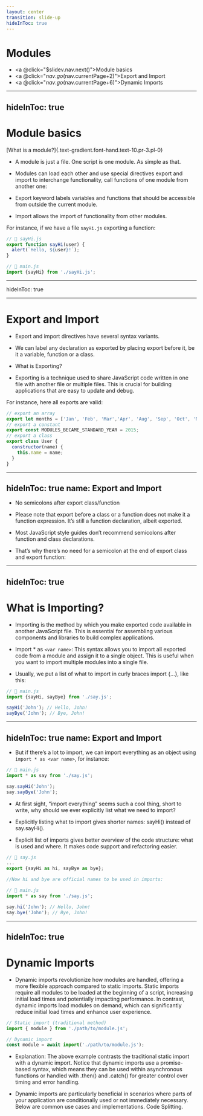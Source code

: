 ```yaml
---
layout: center
transition: slide-up
hideInToc: true
---
```


# Modules

<div mt-2 />

- <a @click="$slidev.nav.next()">Module basics</a>
- <a @click="$nav.go($nav.currentPage+2)">Export and Import</a>
- <a @click="$nav.go($nav.currentPage+6)">Dynamic Imports</a>
  
---
hideInToc: true
---

# Module basics



[What is a module?]{.text-gradient.font-hand.text-10.pr-3.pl-0}

- A module is just a file. One script is one module. As simple as that.

- Modules can load each other and use special directives export and import to interchange functionality, call functions of one module from another one:

- Export keyword labels variables and functions that should be accessible from outside the current module.
- Import allows the import of functionality from other modules.

For instance, if we have a file `sayHi.js` exporting a function:

<div flex="~ row" gap-10>

```js
// 📁 sayHi.js
export function sayHi(user) {
  alert(`Hello, ${user}!`);
}
```

```js
// 📁 main.js
import {sayHi} from './sayHi.js';
```

</div>


---
hideInToc: true

---

# Export and Import

- Export and import directives have several syntax variants.

- We can label any declaration as exported by placing export before it, be it a variable, function or a class.

- What is Exporting?

- Exporting is a technique used to share JavaScript code written in one file with another file or multiple files. This is crucial for building applications that are easy to update and debug.

For instance, here all exports are valid:

```js
// export an array
export let months = ['Jan', 'Feb', 'Mar','Apr', 'Aug', 'Sep', 'Oct', 'Nov', 'Dec'];
// export a constant
export const MODULES_BECAME_STANDARD_YEAR = 2015;
// export a class
export class User {
  constructor(name) {
    this.name = name;
  }
}
```

---
hideInToc: true
name: Export and Import
---


- No semicolons after export class/function

- Please note that export before a class or a function does not make it a function expression. It’s still a function declaration, albeit exported.

- Most JavaScript style guides don’t recommend semicolons after function and class declarations.

- That’s why there’s no need for a semicolon at the end of export class and export function:

---
hideInToc: true
---

#  What is Importing?

- Importing is the method by which you make exported code available in another JavaScript file. This is essential for assembling various components and libraries to build complex applications.

- Import * as `<var name>`: This syntax allows you to import all exported code from a module and assign it to a single object. This is useful when you want to import multiple modules into a single file.

- Usually, we put a list of what to import in curly braces import {...}, like this:

```js
// 📁 main.js
import {sayHi, sayBye} from './say.js';

sayHi('John'); // Hello, John!
sayBye('John'); // Bye, John!
```

---
hideInToc: true
name: Export and Import
---

- But if there’s a lot to import, we can import everything as an object using `import * as <var name>`, for instance:

```js
// 📁 main.js
import * as say from './say.js';

say.sayHi('John');
say.sayBye('John');
```

- At first sight, “import everything” seems such a cool thing, short to write, why should we ever explicitly list what we need to import?

- Explicitly listing what to import gives shorter names: sayHi() instead of say.sayHi().
- Explicit list of imports gives better overview of the code structure: what is used and where. It makes code support and refactoring easier.

<div flex="~ row" gap-10>

```js
// 📁 say.js
...
export {sayHi as hi, sayBye as bye};

//Now hi and bye are official names to be used in imports:
```

```js
// 📁 main.js
import * as say from './say.js';

say.hi('John'); // Hello, John!
say.bye('John'); // Bye, John!
```

</div>

---
hideInToc: true
---

# Dynamic Imports

- Dynamic imports revolutionize how modules are handled, offering a more flexible approach compared to static imports. Static imports require all modules to be loaded at the beginning of a script, increasing initial load times and potentially impacting performance. In contrast, dynamic imports load modules on demand, which can significantly reduce initial load times and enhance user experience.

<div flex="~ row" gap-10>

```js
// Static import (traditional method)
import { module } from './path/to/module.js';
```

```js
// Dynamic import
const module = await import('./path/to/module.js');
```

</div>

- Explanation: The above example contrasts the traditional static import with a dynamic import. Notice that dynamic imports use a promise-based syntax, which means they can be used within asynchronous functions or handled with .then() and .catch() for greater control over timing and error handling.


- Dynamic imports are particularly beneficial in scenarios where parts of your application are conditionally used or not immediately necessary. Below are common use cases and implementations.
Code Splitting.
